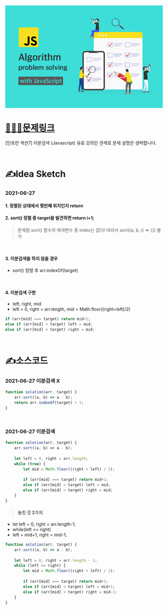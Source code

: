 [![인프런](../인프런표지.jpg)](https://www.inflearn.com/course/%EC%9E%90%EB%B0%94%EC%8A%A4%ED%81%AC%EB%A6%BD%ED%8A%B8-%EC%95%8C%EA%B3%A0%EB%A6%AC%EC%A6%98-%EB%AC%B8%EC%A0%9C%ED%92%80%EC%9D%B4/dashboard)
# [👩🏻‍💻문제링크](https://www.inflearn.com/course/%EC%9E%90%EB%B0%94%EC%8A%A4%ED%81%AC%EB%A6%BD%ED%8A%B8-%EC%95%8C%EA%B3%A0%EB%A6%AC%EC%A6%98-%EB%AC%B8%EC%A0%9C%ED%92%80%EC%9D%B4/dashboard)

[인프런 섹션7] 이분검색 (Javascript)
유료 강의인 관계로 문제 설명은 생략합니다.

<br>

# ✍️Idea Sketch

### **2021-06-27**

#### 1. 정렬된 상태에서 몇번째 위치인지 return

#### 2. sort() 정렬 중 target을 발견하면 return i+1;
> 문제점
sort() 함수의 매개변수 중 index는 없다!
따라서 sort((a, b, i) => {}) 불가
<br>

#### 3. 이분검색을 하지 않을 경우
- sort() 정렬 후 arr.indexOf(target)

<br>

#### 4. 이분검색 구현
- left, right, mid
- left = 0, right = arr.length, mid = Math.floor((right+left)/2)

```javascript
if (arr[mid] === target) return mid+1;
else if (arr[mid] < target) left = mid;
else if (arr[mid] > target) right = mid;
```

<br>

# ✍️소스코드

### **2021-06-27 이분검색 X**

```javascript
function solution(arr, target) {
    arr.sort((a, b) => a - b);
    return arr.indexOf(target) + 1;
}
```
<br>

### **2021-06-27 이분검색**

```javascript
function solution(arr, target) {
    arr.sort((a, b) => a - b);
    
    let left = 0, right = arr.length;
    while (true) {
        let mid = Math.floor((right + left) / 2);

        if (arr[mid] === target) return mid+1;
        else if (arr[mid] < target) left = mid;
        else if (arr[mid] > target) right = mid;
    }
}
```

> #### **놓친 것 3가지**
- let left = 0, right = arr.length-1;
- while(left <= right)
- left = mid+1, right = mid-1; 

```javascript
function solution(arr, target) {
    arr.sort((a, b) => a - b);
    
    let left = 0, right = arr.length - 1;
    while (left <= right) {
        let mid = Math.floor((right + left) / 2);

        if (arr[mid] === target) return mid+1;
        else if (arr[mid] < target) left = mid+1;
        else if (arr[mid] > target) right = mid-1;
    }
}
```